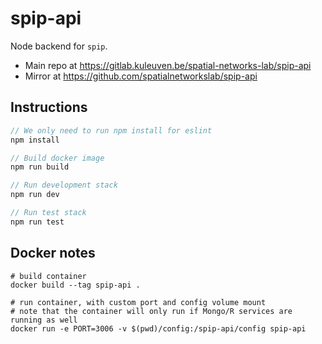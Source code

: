 # spip-api

Node backend for `spip`.

- Main repo at https://gitlab.kuleuven.be/spatial-networks-lab/spip-api
- Mirror at https://github.com/spatialnetworkslab/spip-api

## Instructions

```js
// We only need to run npm install for eslint
npm install

// Build docker image
npm run build

// Run development stack
npm run dev

// Run test stack
npm run test
```

## Docker notes

```
# build container
docker build --tag spip-api .

# run container, with custom port and config volume mount
# note that the container will only run if Mongo/R services are running as well
docker run -e PORT=3006 -v $(pwd)/config:/spip-api/config spip-api
```